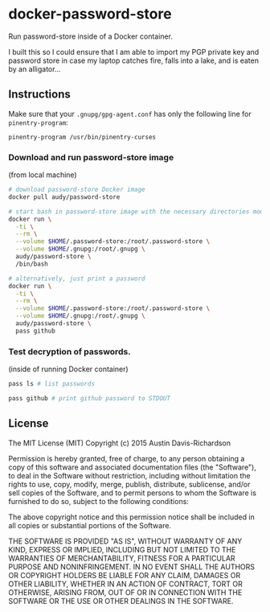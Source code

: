 # docker-password-store

Run password-store inside of a Docker container.

I built this so I could ensure that I am able to import my PGP private key and
password store in case my laptop catches fire, falls into a lake, and is eaten
by an alligator...

## Instructions

Make sure that your `.gnupg/gpg-agent.conf` has only the following line for
`pinentry-program`:

```
pinentry-program /usr/bin/pinentry-curses
```

### Download and run password-store image

(from local machine)

```sh
# download password-store Docker image
docker pull audy/password-store

# start bash in password-store image with the necessary directories mounted
docker run \
  -ti \
  --rm \
  --volume $HOME/.password-store:/root/.password-store \
  --volume $HOME/.gnupg:/root/.gnupg \
  audy/password-store \
  /bin/bash

# alternatively, just print a password
docker run \
  -ti \
  --rm \
  --volume $HOME/.password-store:/root/.password-store \
  --volume $HOME/.gnupg:/root/.gnupg \
  audy/password-store \
  pass github
```

### Test decryption of passwords.

(inside of running Docker container)

```sh
pass ls # list passwords

pass github # print github password to STDOUT
```

## License

The MIT License (MIT)
Copyright (c) 2015 Austin Davis-Richardson

Permission is hereby granted, free of charge, to any person obtaining a copy of
this software and associated documentation files (the "Software"), to deal in
the Software without restriction, including without limitation the rights to
use, copy, modify, merge, publish, distribute, sublicense, and/or sell copies
of the Software, and to permit persons to whom the Software is furnished to do
so, subject to the following conditions:

The above copyright notice and this permission notice shall be included in all
copies or substantial portions of the Software.

THE SOFTWARE IS PROVIDED "AS IS", WITHOUT WARRANTY OF ANY KIND, EXPRESS OR
IMPLIED, INCLUDING BUT NOT LIMITED TO THE WARRANTIES OF MERCHANTABILITY,
FITNESS FOR A PARTICULAR PURPOSE AND NONINFRINGEMENT. IN NO EVENT SHALL THE
AUTHORS OR COPYRIGHT HOLDERS BE LIABLE FOR ANY CLAIM, DAMAGES OR OTHER
LIABILITY, WHETHER IN AN ACTION OF CONTRACT, TORT OR OTHERWISE, ARISING FROM,
OUT OF OR IN CONNECTION WITH THE SOFTWARE OR THE USE OR OTHER DEALINGS IN THE
SOFTWARE.
